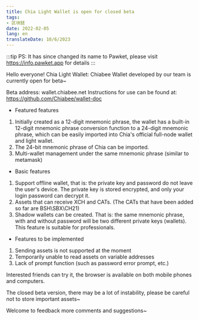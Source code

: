 ```yaml
---
title: Chia Light Wallet is open for closed beta
tags:
- 区块链
date: 2022-02-05
lang: en
translateDate: 10/6/2023
---
```


:::tip
PS: It has since changed its name to Pawket, please visit https://info.pawket.app for details
:::

Hello everyone! Chia Light Wallet: Chiabee Wallet developed by our team is currently open for beta~

Beta address: wallet.chiabee.net
Instructions for use can be found at: https://github.com/Chiabee/wallet-doc

- Featured features
1. Initially created as a 12-digit mnemonic phrase, the wallet has a built-in 12-digit mnemonic phrase conversion function to a 24-digit mnemonic phrase, which can be easily imported into Chia's official full-node wallet and light wallet.
2. The 24-bit mnemonic phrase of Chia can be imported.
3. Multi-wallet management under the same mnemonic phrase (similar to metamask)

- Basic features
1. Support offline wallet, that is: the private key and password do not leave the user's device. The private key is stored encrypted, and only your login password can decrypt it.
2. Assets that can receive XCH and CATs. (The CATs that have been added so far are BSH\SBX\CH21)
3. Shadow wallets can be created. That is: the same mnemonic phrase, with and without password will be two different private keys (wallets). This feature is suitable for professionals.

- Features to be implemented
1. Sending assets is not supported at the moment
2. Temporarily unable to read assets on variable addresses
3. Lack of prompt function (such as password error prompt, etc.)

Interested friends can try it, the browser is available on both mobile phones and computers.

The closed beta version, there may be a lot of instability, please be careful not to store important assets~

Welcome to feedback more comments and suggestions~